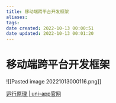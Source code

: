```yaml
---
title: 移动端跨平台开发框架
aliases: 
tags: 
date created: 2022-10-13 00:00:51
date updated: 2022-10-13 00:01:20
---
```


# 移动端跨平台开发框架

![[Pasted image 20221013000116.png]]

[运行原理 | uni-app官网](https://uniapp.dcloud.net.cn/tutorial/performance.html)
